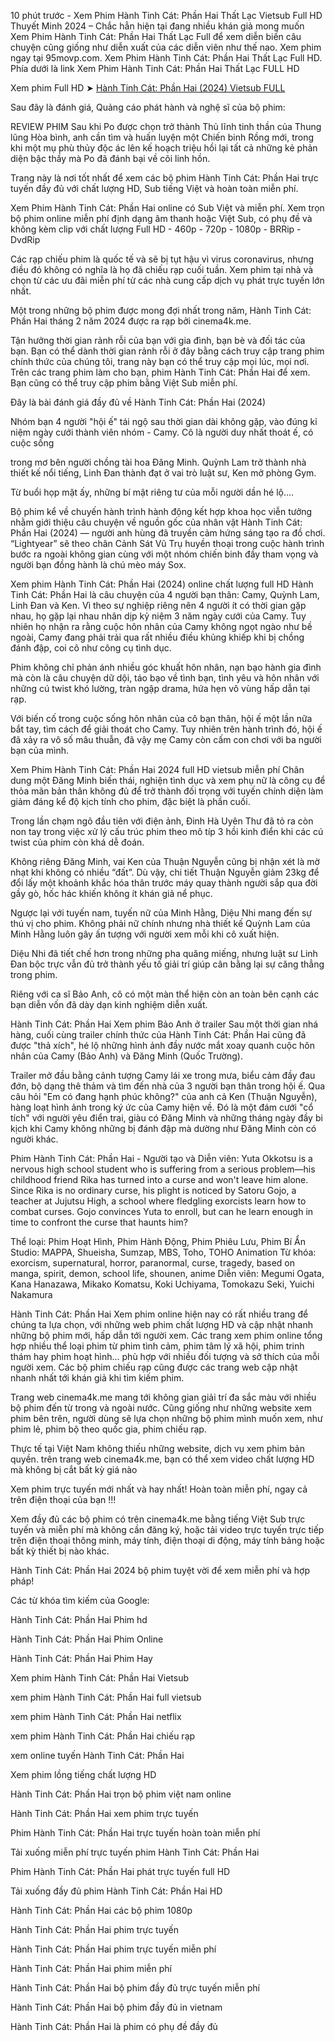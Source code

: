 <p dir="auto">10 phút trước - Xem Phim Hành Tinh Cát: Phần Hai Thất Lạc Vietsub Full HD Thuyết Minh 2024 – Chắc hẳn hiện tại đang nhiều khán giả mong muốn Xem Phim Hành Tinh Cát: Phần Hai Thất Lạc Full để xem diễn biến câu chuyện cũng giống như diễn xuất của các diễn viên như thế nao. Xem phim ngay tại 95movp.com. Xem Phim Hành Tinh Cát: Phần Hai Thất Lạc Full HD. Phía dưới là link Xem Phim Hành Tinh Cát: Phần Hai Thất Lạc FULL HD</p>
<p dir="auto">Xem phim Full HD ➤ <a href="https://t.co/yHNKbzz4x1" rel="nofollow">Hành Tinh Cát: Phần Hai (2024) Vietsub FULL</a></b></p>
<p dir="auto">Sau đây là đánh giá, Quảng cáo phát hành và nghệ sĩ của bộ phim:</p>
<p dir="auto">REVIEW PHIM Sau khi Po được chọn trở thành Thủ lĩnh tinh thần của Thung lũng Hòa bình, anh cần tìm và huấn luyện một Chiến binh Rồng mới, trong khi một mụ phù thủy độc ác lên kế hoạch triệu hồi lại tất cả những kẻ phản diện bậc thầy mà Po đã đánh bại về cõi linh hồn.</p>
<p dir="auto">Trang này là nơi tốt nhất để xem các bộ phim Hành Tinh Cát: Phần Hai trực tuyến đầy đủ với chất lượng HD, Sub tiếng Việt và hoàn toàn miễn phí.</p>
<p dir="auto">Xem Phim Hành Tinh Cát: Phần Hai online có Sub Việt và miễn phí. Xem trọn bộ phim online miễn phí định dạng âm thanh hoặc Việt Sub, có phụ đề và không kèm clip với chất lượng Full HD - 460p - 720p - 1080p - BRRip - DvdRip</p>
<p dir="auto">Các rạp chiếu phim là quốc tế và sẽ bị tụt hậu vì virus coronavirus, nhưng điều đó không có nghĩa là họ đã chiếu rạp cuối tuần. Xem phim tại nhà và chọn từ các ưu đãi miễn phí từ các nhà cung cấp dịch vụ phát trực tuyến lớn nhất.</p>
<p dir="auto">Một trong những bộ phim được mong đợi nhất trong năm, Hành Tinh Cát: Phần Hai tháng 2 năm 2024 được ra rạp bởi cinema4k.me.</p>
<p dir="auto">Tận hưởng thời gian rảnh rỗi của bạn với gia đình, bạn bè và đối tác của bạn. Bạn có thể dành thời gian rảnh rỗi ở đây bằng cách truy cập trang phim chính thức của chúng tôi, trang này bạn có thể truy cập mọi lúc, mọi nơi. Trên các trang phim làm cho bạn, phim Hành Tinh Cát: Phần Hai để xem. Bạn cũng có thể truy cập phim bằng Việt Sub miễn phí.</p>
<p dir="auto">Đây là bài đánh giá đầy đủ về Hành Tinh Cát: Phần Hai (2024)</p>
<p dir="auto">Nhóm bạn 4 người "hội ế" tái ngộ sau thời gian dài không gặp, vào đúng kỉ niệm ngày cưới thành viên nhóm - Camy. Cô là người duy nhất thoát ế, có cuộc sống</p>
<p dir="auto">trong mơ bên người chồng tài hoa Đăng Minh. Quỳnh Lam trở thành nhà thiết kế nổi tiếng, Linh Đan thành đạt ở vai trò luật sư, Ken mở phòng Gym.</p>
<p dir="auto">Từ buổi họp mặt ấy, những bí mật riêng tư của mỗi người dần hé lộ....</p>
<p dir="auto">Bộ phim kể về chuyến hành trình hành động kết hợp khoa học viễn tưởng nhằm giới thiệu câu chuyện về nguồn gốc của nhân vật Hành Tinh Cát: Phần Hai (2024) — người anh hùng đã truyền cảm hứng sáng tạo ra đồ chơi. “Lightyear” sẽ theo chân Cảnh Sát Vũ Trụ huyền thoại trong cuộc hành trình bước ra ngoài không gian cùng với một nhóm chiến binh đầy tham vọng và người bạn đồng hành là chú mèo máy Sox.</p>
<p dir="auto">Xem phim Hành Tinh Cát: Phần Hai (2024) online chất lượng full HD Hành Tinh Cát: Phần Hai là câu chuyện của 4 người bạn thân: Camy, Quỳnh Lam, Linh Đan và Ken. Vì theo sự nghiệp riêng nên 4 người ít có thời gian gặp nhau, họ gặp lại nhau nhân dịp kỷ niệm 3 năm ngày cưới của Camy. Tuy nhiên họ nhận ra rằng cuộc hôn nhân của Camy không ngọt ngào như bề ngoài, Camy đang phải trải qua rất nhiều điều khủng khiếp khi bị chồng đánh đập, coi cô như công cụ tình dục.</p>
<p dir="auto">Phim không chỉ phản ánh nhiều góc khuất hôn nhân, nạn bạo hành gia đình mà còn là câu chuyện dữ dội, táo bạo về tình bạn, tình yêu và hôn nhân với những cú twist khó lường, tràn ngập drama, hứa hẹn vô vùng hấp dẫn tại rạp.</p>
<p dir="auto">Với biến cố trong cuộc sống hôn nhân của cô bạn thân, hội ế một lần nữa bắt tay, tìm cách để giải thoát cho Camy. Tuy nhiên trên hành trình đó, hội ế đã xảy ra vô số mâu thuẫn, đã vậy mẹ Camy còn cấm con chơi với ba người bạn của mình.</p>
<p dir="auto">Xem Phim Hành Tinh Cát: Phần Hai 2024 full HD vietsub miễn phí Chân dung một Đăng Minh biến thái, nghiện tình dục và xem phụ nữ là công cụ để thỏa mãn bản thân không đủ để trở thành đối trọng với tuyến chính diện làm giảm đáng kể độ kịch tính cho phim, đặc biệt là phần cuối.</p>
<p dir="auto">Trong lần chạm ngõ đầu tiên với điện ảnh, Đinh Hà Uyên Thư đã tỏ ra còn non tay trong việc xử lý cấu trúc phim theo mô típ 3 hồi kinh điển khi các cú twist của phim còn khá dễ đoán.</p>
<p dir="auto">Không riêng Đăng Minh, vai Ken của Thuận Nguyễn cũng bị nhận xét là mờ nhạt khi không có nhiều “đất”. Dù vậy, chi tiết Thuận Nguyễn giảm 23kg để đổi lấy một khoảnh khắc hóa thân trước máy quay thành người sắp qua đời gầy gò, hốc hác khiến không ít khán giả nể phục.</p>
<p dir="auto">Ngược lại với tuyến nam, tuyến nữ của Minh Hằng, Diệu Nhi mang đến sự thú vị cho phim. Không phải nữ chính nhưng nhà thiết kế Quỳnh Lam của Minh Hằng luôn gây ấn tượng với người xem mỗi khi cô xuất hiện.</p>
<p dir="auto">Diệu Nhi đã tiết chế hơn trong những pha quăng miếng, nhưng luật sư Linh Đan bộc trực vẫn đủ trở thành yếu tố giải trí giúp cân bằng lại sự căng thẳng trong phim.</p>
<p dir="auto">Riêng với ca sĩ Bảo Anh, cô có một màn thể hiện còn an toàn bên cạnh các bạn diễn vốn đã dày dạn kinh nghiệm diễn xuất.</p>
<p dir="auto">Hành Tinh Cát: Phần Hai Xem phim Bảo Anh ở trailer Sau một thời gian nhá hàng, cuối cùng trailer chính thức của Hành Tinh Cát: Phần Hai cũng đã được "thả xích", hé lộ những hình ảnh đầy nước mắt xoay quanh cuộc hôn nhân của Camy (Bảo Anh) và Đăng Minh (Quốc Trường).</p>
<p dir="auto">Trailer mở đầu bằng cảnh tượng Camy lái xe trong mưa, biểu cảm đầy đau đớn, bộ dạng thê thảm và tìm đến nhà của 3 người bạn thân trong hội ế. Qua câu hỏi "Em có đang hạnh phúc không?" của anh cả Ken (Thuận Nguyễn), hàng loạt hình ảnh trong ký ức của Camy hiện về. Đó là một đám cưới "cổ tích" với người yêu điển trai, giàu có Đăng Minh và những tháng ngày đầy bi kịch khi Camy không những bị đánh đập mà dường như Đăng Minh còn có người khác.</p>
<p dir="auto">Phim Hành Tinh Cát: Phần Hai - Người tạo và Diễn viên: Yuta Okkotsu is a nervous high school student who is suffering from a serious problem—his childhood friend Rika has turned into a curse and won't leave him alone. Since Rika is no ordinary curse, his plight is noticed by Satoru Gojo, a teacher at Jujutsu High, a school where fledgling exorcists learn how to combat curses. Gojo convinces Yuta to enroll, but can he learn enough in time to confront the curse that haunts him?</p>
<p dir="auto">Thể loại: Phim Hoạt Hình, Phim Hành Động, Phim Phiêu Lưu, Phim Bí Ẩn Studio: MAPPA, Shueisha, Sumzap, MBS, Toho, TOHO Animation Từ khóa: exorcism, supernatural, horror, paranormal, curse, tragedy, based on manga, spirit, demon, school life, shounen, anime Diễn viên: Megumi Ogata, Kana Hanazawa, Mikako Komatsu, Koki Uchiyama, Tomokazu Seki, Yuichi Nakamura</p>
<p dir="auto">Hành Tinh Cát: Phần Hai Xem phim online hiện nay có rất nhiều trang để chúng ta lựa chọn, với những web phim chất lượng HD và cập nhật nhanh những bộ phim mới, hấp dẫn tới người xem. Các trang xem phim online tổng hợp nhiều thể loại phim từ phim tình cảm, phim tâm lý xã hội, phim trinh thám hay phim hoạt hình… phù hợp với nhiều đối tượng và sở thích của mỗi người xem. Các bộ phim chiếu rạp cũng được các trang web cập nhật nhanh nhất tới khán giả khi tìm kiếm phim.</p>
<p dir="auto">Trang web cinema4k.me mang tới không gian giải trí đa sắc màu với nhiều bộ phim đến từ trong và ngoài nước. Cũng giống như những website xem phim bên trên, người dùng sẽ lựa chọn những bộ phim mình muốn xem, như phim lẻ, phim bộ theo quốc gia, phim chiếu rạp.</p>
<p dir="auto">Thực tế tại Việt Nam không thiếu những website, dịch vụ xem phim bản quyền. trên trang web cinema4k.me, bạn có thể xem video chất lượng HD mà không bị cắt bất kỳ giá nào</p>
<p dir="auto">Xem phim trực tuyến mới nhất và hay nhất! Hoàn toàn miễn phí, ngay cả trên điện thoại của bạn !!!</p>
<p dir="auto">Xem đầy đủ các bộ phim có trên cinema4k.me bằng tiếng Việt Sub trực tuyến và miễn phí mà không cần đăng ký, hoặc tải video trực tuyến trực tiếp trên điện thoại thông minh, máy tính, điện thoại di động, máy tính bảng hoặc bất kỳ thiết bị nào khác.</p>
<p dir="auto">Hành Tinh Cát: Phần Hai 2024 bộ phim tuyệt vời để xem miễn phí và hợp pháp!</p>
<p dir="auto">Các từ khóa tìm kiếm của Google:</p>
<p dir="auto">Hành Tinh Cát: Phần Hai Phim hd</p>
<p dir="auto">Hành Tinh Cát: Phần Hai Phim Online</p>
<p dir="auto">Hành Tinh Cát: Phần Hai Phim Hay</p>
<p dir="auto">Xem phim Hành Tinh Cát: Phần Hai Vietsub</p>
<p dir="auto">xem phim Hành Tinh Cát: Phần Hai full vietsub</p>
<p dir="auto">xem phim Hành Tinh Cát: Phần Hai netflix</p>
<p dir="auto">xem phim Hành Tinh Cát: Phần Hai chiếu rạp</p>
<p dir="auto">xem online tuyến Hành Tinh Cát: Phần Hai</p>
<p dir="auto">Xem phim lồng tiếng chất lượng HD</p>
<p dir="auto">Hành Tinh Cát: Phần Hai trọn bộ phim việt nam online</p>
<p dir="auto">Hành Tinh Cát: Phần Hai xem phim trực tuyến</p>
<p dir="auto">Phim Hành Tinh Cát: Phần Hai trực tuyến hoàn toàn miễn phí</p>
<p dir="auto">Tải xuống miễn phí trực tuyến phim Hành Tinh Cát: Phần Hai</p>
<p dir="auto">Phim Hành Tinh Cát: Phần Hai phát trực tuyến full HD</p>
<p dir="auto">Tải xuống đầy đủ phim Hành Tinh Cát: Phần Hai HD</p>
<p dir="auto">Hành Tinh Cát: Phần Hai các bộ phim 1080p</p>
<p dir="auto">Hành Tinh Cát: Phần Hai phim trực tuyến</p>
<p dir="auto">Hành Tinh Cát: Phần Hai phim trực tuyến miễn phí</p>
<p dir="auto">Hành Tinh Cát: Phần Hai phim miễn phí</p>
<p dir="auto">Hành Tinh Cát: Phần Hai bộ phim đầy đủ trực tuyến miễn phí</p>
<p dir="auto">Hành Tinh Cát: Phần Hai bộ phim đầy đủ in vietnam</p>
<p dir="auto">Hành Tinh Cát: Phần Hai là phim có phụ đề đầy đủ </p>
